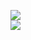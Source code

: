 [![](https://img.shields.io/badge/Made%20With-Github%20Spray-lightgrey.svg?style=for-the-badge&logo=github)](https://github.com/Annihil/github-spray#8289)  
[![](https://i.imgur.com/2DrTn0Z.gif)](https://github.com/Annihil/github-spray)